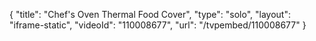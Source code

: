 {
    "title": "Chef's Oven Thermal Food Cover",
    "type": "solo",
    "layout": "iframe-static",
    "videoId": "110008677",
    "url": "\/tvpembed\/110008677"
}